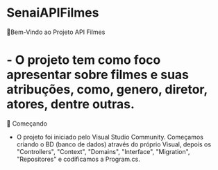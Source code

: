 # SenaiAPIFilmes
📌Bem-Vindo ao Projeto API Filmes  

# - O projeto tem como foco apresentar sobre filmes e suas atribuções, como, genero, diretor, atores, dentre outras.

🚀 Começando 

- O projeto foi iniciado pelo Visual Studio Community. Começamos criando o BD (banco de dados) através do próprio Visual, depois os "Controllers", "Context", "Domains", "Interface", "Migration", "Repositores" e codificamos a Program.cs.

